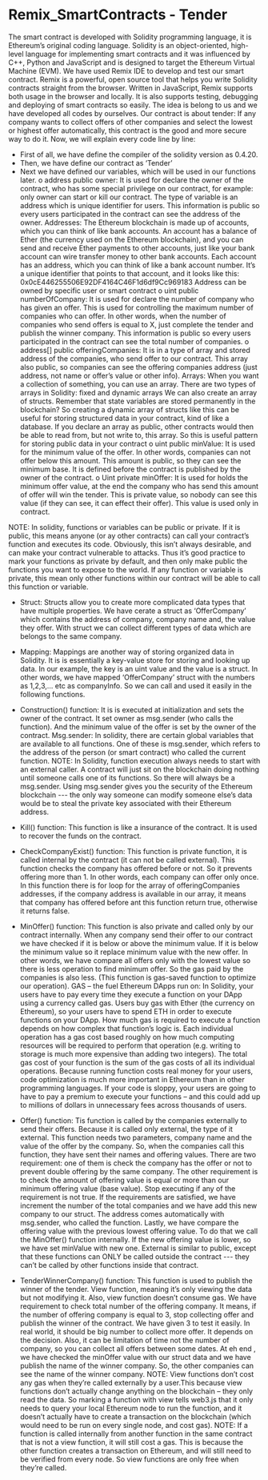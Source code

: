 # Remix_SmartContracts - Tender
The smart contract is developed with Solidity programming language, it is Ethereum’s original coding language. Solidity is an object-oriented, high-level language for implementing smart contracts and it was influenced by C++, Python and JavaScript and is designed to target the Ethereum Virtual Machine (EVM). 
We have used Remix IDE to develop and test our smart contract. Remix is a powerful, open source tool that helps you write Solidity contracts straight from the browser. Written in JavaScript, Remix supports both usage in the browser and locally. It is also supports testing, debugging and deploying of smart contracts so easily.
The idea is belong to us and we have developed all codes by ourselves.
Our contract is about tender: If any company wants to collect offers of other companies and select the lowest or highest offer automatically, this contract is the good and more secure way to do it.
Now, we will explain every code line by line:
 
-	First of all, we have define the compiler of the solidity version as 0.4.20.
-	Then, we have define our contract as ‘Tender’
-	Next we have defined our variables, which will be used in our functions later.
o	address public owner: It is used for declare the owner of the contract, who has some special privilege on our contract, for example: only owner can start or kill our contract. The type of variable is an address which is unique identifier for users. This information is public so every users participated in the contract can see the address of the owner.
Addresses: The Ethereum blockchain is made up of accounts, which you can think of like bank accounts. An account has a balance of Ether (the currency used on the Ethereum blockchain), and you can send and receive Ether payments to other accounts, just like your bank account can wire transfer money to other bank accounts.
Each account has an address, which you can think of like a bank account number. It’s a unique identifier that points to that account, and it looks like this:
0x0cE446255506E92DF4164C46F1d6df9Cc969183
Address can be owned by specific user or smart contract
o	uint public numberOfCompany: It is used for declare the number of company who has given an offer. This is used for controlling the maximum number of companies who can offer. In other words, when the number of companies who send offers is equal to X, just complete the tender and publish the winner company. This information is public so every users participated in the contract can see the total number of companies.
o	address[] public offeringCompanies: It is in a type of array and stored address of the companies, who send offer to our contract. This array also public, so companies can see the offering companies address (just address, not name or offer’s value or other info).
Arrays: When you want a collection of something, you can use an array. There are two types of arrays in Solidity: fixed and dynamic arrays
We can also create an array of structs. 
Remember that state variables are stored permanently in the blockchain? So creating a dynamic array of structs like this can be useful for storing structured data in your contract, kind of like a database.
If you declare an array as public, other contracts would then be able to read from, but not write to, this array. So this is useful pattern for storing public data in your contract
o	uint public minValue: It is used for the minimum value of the offer. In other words, companies can not offer below this amount. This amount is public, so they can see the minimum base. It is defined before the contract is published by the owner of the contract.
o	Uint private minOffer: It is used for holds the minimum offer value, at the end the company who has send this amount of offer will win the tender. This is private value, so nobody can see this value (if they can see, it can effect their offer). This value is used only in contract.

NOTE: In solidity, functions or variables can be public or private. If it is public, this means anyone (or ay other contracts) can call your contract’s function and executes its code.
Obviously, this isn’t always desirable, and can make your contract vulnerable to attacks. Thus it’s good practice to mark your functions as private by default, and then only make public the functions you want to expose to the world.
If any function or variable is private, this mean only other functions within our contract will be able to call this function or variable. 

 
-	Struct: Structs allow you to create more complicated data types that have multiple properties. We have cerate a struct as ‘OfferCompany’ which contains the address of company, company name and, the value they offer. With struct we can collect different types of data which are belongs to the same company.

 
-	Mapping: Mappings are another way of storing organized data in Solidity. It is is essentially a key-value store for storing and looking up data. In our example, the key is an uint value and the value is a struct. In other words, we have mapped ‘OfferCompany’ struct with the numbers as 1,2,3,… etc as companyInfo. So we can call and used it easily in the following functions.

 
-	Construction() function: It is is executed at initialization and sets the owner of the contract. It set owner as msg.sender (who calls the function). And the minimum value of the offer is set by the owner of the contract. 
Msg.sender: In solidity, there are certain global variables that are available to all functions. One of these is msg.sender, which refers to the address of the person (or smart contract) who called the current function.
NOTE: In Solidity, function execution always needs to start with an external caller. A contract will just sit on the blockchain doing nothing until someone calls one of its functions. So there will always be a msg.sender.
Using msg.sender gives you the security of the Ethereum blockchain --- the only way someone can modify someone else’s data would be to steal the private key associated with their Ethereum address.
-	Kill() function: This function is like a insurance of the contract. It is used to recover the funds on the contract.

 


-	CheckCompanyExist() function: This function is private function, it is called internal by the contract (it can not be called external). This function checks the company has offered before or not. So it prevents offering more than 1. In other words, each company can offer only once. In this function there is for loop for the array of offeringCompanies addresses, if the company address is available in our array, it means that company has offered before ant this function return true, otherwise it returns false.

 

-	MinOffer() function: This function is also private and called only by our contract internally. When any company send their offer to our contract we have checked if it is below or above the minimum value. If it is below the minimum value so it replace minimum value with the new offer. In other words, we have compare all offers only with the lowest value so there is less operation to find minimum offer. So the gas paid by the companies is also less. (This function is gas-saved function to optimize our operation).
GAS – the fuel Ethereum DApps run on: In Solidity, your users have to pay every time they execute a function on your DApp using a currency called gas. Users buy gas with Ether (the currency on Ethereum), so your users have to spend ETH in order to execute functions on your DApp.
How much gas is required to execute a function depends on how complex that function’s logic is. Each individual operation has a gas cost based roughly on how much computing resources will be required to perform that operation (e.g. writing to storage is much more expensive than adding two integers). The total gas cost of your function is the sum of the gas costs of all its individual operations.
Because running function costs real money for your users, code optimization is much more important in Ethereum than in other programming languages. If your code is sloppy, your users are going to have to pay a premium to execute your functions – and this could add up to millions of dollars in unnecessary fees across thousands of users.

 
-	Offer() function: Tis function is called by the companies externally to send their offers. Because it is called only external, the type of it external. This function needs two parameters, company name and the value of the offer by the company. So, when the companies call this function, they have sent their names and offering values. 
There are two requirement: one of them is check the company has the offer or not to prevent double offering by the same company. The other requirement is to check the amount of offering value is equal or more than our minimum offering value (base value). Stop executing if any of the requirement is not true.
If the requirements are satisfied, we have increment the number of the total companies and we have add this new company to our struct. The address comes automatically with msg.sender, who called the function. 
Lastly, we have compare the offering value with the previous lowest offering value. To do that we call the MinOffer() function internally. If the new offering value is lower, so we have set minValue with new one.
External is similar to public, except that these functions can ONLY be called outside the contract --- they can’t be called by other functions inside that contract.


 

-	TenderWinnerCompany() function: This function is used to publish the winner of the tender. View function, meaning it’s only viewing the data but not modifying it. Also, view function doesn’t consume gas. 
We have requirement to check total number of the offering company. It means, if the number of offering company is equal to 3, stop collecting offer and publish the winner of the contract. We have given 3 to test it easily. In real world, it should be big number to collect more offer. It depends on the decision. Also, it can be limitation of time not the number of company, so you can collect all offers between some dates.
At eh end , we have checked the minOffer value with our struct data and we have publish the name of the winner company. So, the other companies can see the name of the winner company.
NOTE: View functions don’t cost any gas when they’re called externally by a user.This because view functions don’t actually change anything on the blockchain – they only read the data. So marking a function with view tells web3.js that it only needs to query your local Ethereum node to run the function, and it doesn’t actually have to create a transaction on the blockchain (which would need to be run on every single node, and cost gas).
NOTE: If a function is called internally from another function in the same contract that is not a view function, it will still cost a gas. This is because the other function creates a transaction on Ethereum, and will still need to be verified from every node. So view functions are only free when they’re called.

